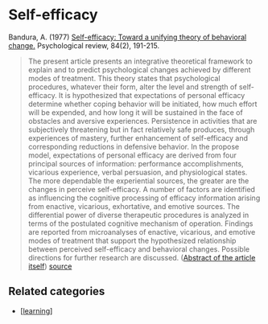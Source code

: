 # Self-efficacy

Bandura, A. (1977) [Self-efficacy: Toward a unifying theory of behavioral change.](http://citeseerx.ist.psu.edu/viewdoc/download?doi=10.1.1.315.4567&rep=rep1&type=pdf) Psychological review, 84(2), 191-215. 

> The present article presents an integrative theoretical framework to explain and to predict psychological changes achieved by different modes of treatment. This theory states that psychological procedures, whatever their form, alter the level and strength of self-efficacy. It is hypothesized that expectations of personal efficacy determine whether coping behavior will be initiated, how much effort will be expended, and how long it will be sustained in the face of obstacles and aversive experiences. Persistence in activities that are subjectively threatening but in fact relatively safe produces, through experiences of mastery, further enhancement of self-efficacy and corresponding reductions in defensive behavior. In the propose model, expectations of personal efficacy are derived from four principal sources of information: performance accomplishments, vicarious experience, verbal persuasion, and physiological states. The more dependable the experiential sources, the greater are the changes in perceive self-efficacy. A number of factors are identified as influencing the cognitive processing of efficacy information arising from enactive, vicarious, exhortative, and emotive sources. The differential power of diverse therapeutic procedures is analyzed in terms of the postulated cognitive mechanism of operation. Findings are reported from microanalyses of enactive, vicarious, and emotive modes of treatment that support the hypothesized relationship between perceived self-efficacy and behavioral changes. Possible directions for further research are discussed. ([Abstract of the article itself](https://www.uky.edu/~eushe2/Bandura/Bandura1977PR.pdf)) 
> [source](https://3starlearningexperiences.wordpress.com/2017/02/28/seminal-papers-in-educational-psychology/)

## Related categories

- [[learning]]

[//begin]: # "Autogenerated link references for markdown compatibility"
[learning]: ../learning.md "Learning"
[//end]: # "Autogenerated link references"